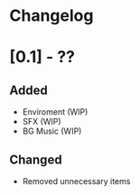 # Changelog

# [0.1] - ??

## Added
 - Enviroment (WIP)
 - SFX (WIP)
 - BG Music (WIP)
## Changed
 - Removed unnecessary items

